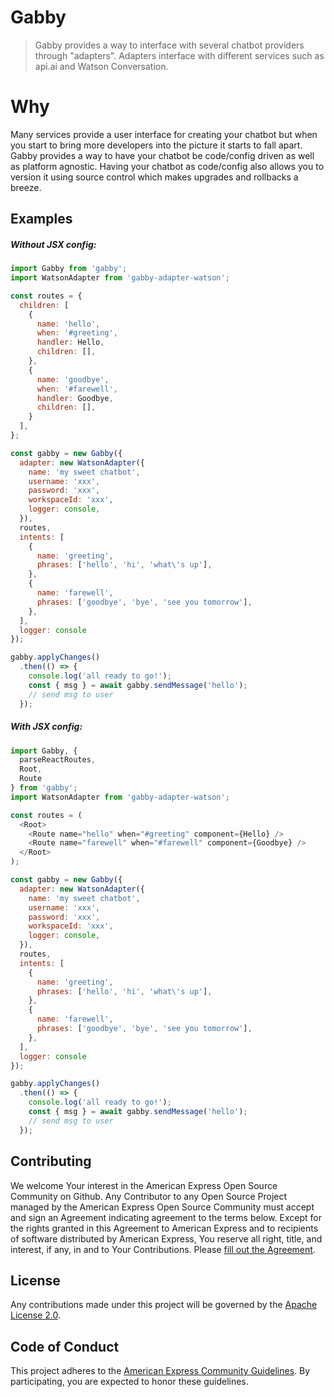 # Gabby
> Gabby provides a way to interface with several chatbot providers through "adapters". Adapters interface with different services such as api.ai and Watson Conversation.
 
# Why
Many services provide a user interface for creating your chatbot but when you start to bring more developers into the picture it starts to fall apart. Gabby provides a way to have your chatbot be code/config driven as well as platform agnostic. Having your chatbot as code/config also allows you to version it using source control which makes upgrades and rollbacks a breeze.
 
## Examples
##### Without JSX config:
```javascript
import Gabby from 'gabby';
import WatsonAdapter from 'gabby-adapter-watson';

const routes = {
  children: [
    {
      name: 'hello',
      when: '#greeting',
      handler: Hello,
      children: [],
    },
    {
      name: 'goodbye',
      when: '#farewell',
      handler: Goodbye,
      children: [],
    }
  ],
};

const gabby = new Gabby({
  adapter: new WatsonAdapter({
    name: 'my sweet chatbot',
    username: 'xxx',
    password: 'xxx',
    workspaceId: 'xxx',
    logger: console,
  }),
  routes,
  intents: [
    {
      name: 'greeting',
      phrases: ['hello', 'hi', 'what\'s up'],
    },
    {
      name: 'farewell',
      phrases: ['goodbye', 'bye', 'see you tomorrow'],
    },
  ],
  logger: console
});

gabby.applyChanges()
  .then(() => {
    console.log('all ready to go!');
    const { msg } = await gabby.sendMessage('hello');
    // send msg to user
  });
```
 
##### With JSX config:
```javascript
import Gabby, {
  parseReactRoutes,
  Root,
  Route
} from 'gabby';
import WatsonAdapter from 'gabby-adapter-watson';

const routes = (
  <Root>
    <Route name="hello" when="#greeting" component={Hello} />
    <Route name="farewell" when="#farewell" component={Goodbye} />
  </Root>
);

const gabby = new Gabby({
  adapter: new WatsonAdapter({
    name: 'my sweet chatbot',
    username: 'xxx',
    password: 'xxx',
    workspaceId: 'xxx',
    logger: console,
  }),
  routes,
  intents: [
    {
      name: 'greeting',
      phrases: ['hello', 'hi', 'what\'s up'],
    },
    {
      name: 'farewell',
      phrases: ['goodbye', 'bye', 'see you tomorrow'],
    },
  ],
  logger: console
});

gabby.applyChanges()
  .then(() => {
    console.log('all ready to go!');
    const { msg } = await gabby.sendMessage('hello');
    // send msg to user
  });
```
 
## Contributing
We welcome Your interest in the American Express Open Source Community on Github. Any Contributor to any Open Source Project managed by the American Express Open Source Community must accept and sign an Agreement indicating agreement to the terms below. Except for the rights granted in this Agreement to American Express and to recipients of software distributed by American Express, You reserve all right, title, and interest, if any, in and to Your Contributions. Please [fill out the Agreement](http://goo.gl/forms/mIHWH1Dcuy).
 
## License
Any contributions made under this project will be governed by the [Apache License 2.0](https://github.com/americanexpress/gabby/blob/master/LICENSE.txt).
 
## Code of Conduct
This project adheres to the [American Express Community Guidelines](https://github.com/americanexpress/gabby/wiki/Code-of-Conduct).
By participating, you are expected to honor these guidelines.
